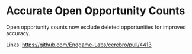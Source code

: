# Accurate Open Opportunity Counts

Open opportunity counts now exclude deleted opportunities for improved accuracy.

Links:
https://github.com/Endgame-Labs/cerebro/pull/4413
